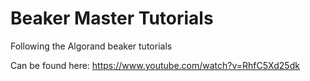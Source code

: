 # Beaker Master Tutorials
 Following the Algorand beaker tutorials

Can be found here: https://www.youtube.com/watch?v=RhfC5Xd25dk
